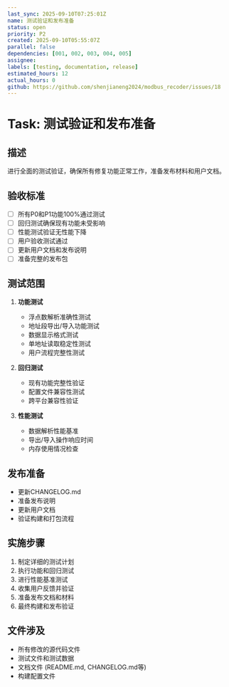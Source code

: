 ```yaml
---
last_sync: 2025-09-10T07:25:01Z
name: 测试验证和发布准备
status: open
priority: P2
created: 2025-09-10T05:55:07Z
parallel: false
dependencies: [001, 002, 003, 004, 005]
assignee: 
labels: [testing, documentation, release]
estimated_hours: 12
actual_hours: 0
github: https://github.com/shenjianeng2024/modbus_recoder/issues/18
---
```


# Task: 测试验证和发布准备

## 描述
进行全面的测试验证，确保所有修复功能正常工作，准备发布材料和用户文档。

## 验收标准
- [ ] 所有P0和P1功能100%通过测试
- [ ] 回归测试确保现有功能未受影响
- [ ] 性能测试验证无性能下降
- [ ] 用户验收测试通过
- [ ] 更新用户文档和发布说明
- [ ] 准备完整的发布包

## 测试范围
1. **功能测试**
   - 浮点数解析准确性测试
   - 地址段导出/导入功能测试
   - 数据显示格式测试
   - 单地址读取稳定性测试
   - 用户流程完整性测试

2. **回归测试**
   - 现有功能完整性验证
   - 配置文件兼容性测试
   - 跨平台兼容性验证

3. **性能测试**
   - 数据解析性能基准
   - 导出/导入操作响应时间
   - 内存使用情况检查

## 发布准备
- 更新CHANGELOG.md
- 准备发布说明
- 更新用户文档
- 验证构建和打包流程

## 实施步骤
1. 制定详细的测试计划
2. 执行功能和回归测试
3. 进行性能基准测试
4. 收集用户反馈并验证
5. 准备发布文档和材料
6. 最终构建和发布验证

## 文件涉及
- 所有修改的源代码文件
- 测试文件和测试数据
- 文档文件 (README.md, CHANGELOG.md等)
- 构建配置文件
